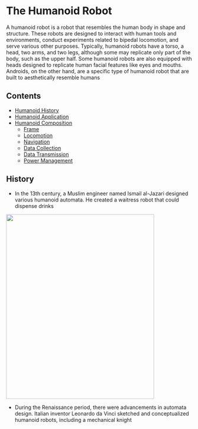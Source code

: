 # The Humanoid Robot

A humanoid robot is a robot that resembles the human body in shape and structure. These robots are designed to interact with human tools and environments, conduct experiments related to bipedal locomotion, and serve various other purposes. Typically, humanoid robots have a torso, a head, two arms, and two legs, although some may replicate only part of the body, such as the upper half. Some humanoid robots are also equipped with heads designed to replicate human facial features like eyes and mouths. Androids, on the other hand, are a specific type of humanoid robot that are built to aesthetically resemble humans

## Contents

- [Humanoid History](#Humanoid-History)
- [Humanoid Application](#Humanoid-Applications)
- [Humanoid Composition](#Humanoid-Composition)
  - [Frame](#Frame)
  - [Locomotion](#Locomotion)
  - [Navigation](#Navigation)
  - [Data Collection](#[Data-Collection)
  - [Data Transmission](#Data-Transmission)
  - [Power Management](#Power-Management)

## History

- In the 13th century, a Muslim engineer named Ismail al-Jazari designed various humanoid automata. He created a waitress robot that could dispense drinks

<img src="https://upload.wikimedia.org/wikipedia/commons/7/76/Al-jazari_elephant_clock.png" width="400" height="500">

- During the Renaissance period, there were advancements in automata design. Italian inventor Leonardo da Vinci sketched and conceptualized humanoid robots, including a mechanical knight

